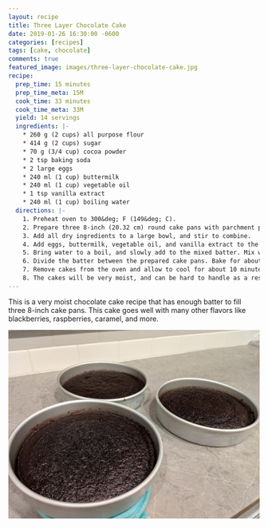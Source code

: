 ```yaml
---
layout: recipe
title: Three Layer Chocolate Cake
date: 2019-01-26 16:30:00 -0600
categories: [recipes]
tags: [cake, chocolate]
comments: true
featured_image: images/three-layer-chocolate-cake.jpg
recipe:
  prep_time: 15 minutes
  prep_time_meta: 15M
  cook_time: 33 minutes
  cook_time_meta: 33M
  yield: 14 servings
  ingredients: |-
    * 260 g (2 cups) all purpose flour
    * 414 g (2 cups) sugar
    * 70 g (3/4 cup) cocoa powder
    * 2 tsp baking soda
    * 2 large eggs
    * 240 ml (1 cup) buttermilk
    * 240 ml (1 cup) vegetable oil
    * 1 tsp vanilla extract
    * 240 ml (1 cup) boiling water
  directions: |-
    1. Preheat oven to 300&deg; F (149&deg; C).
    2. Prepare three 8-inch (20.32 cm) round cake pans with parchment paper along the bottom of the pans. Grease the sides of the pans.
    3. Add all dry ingredients to a large bowl, and stir to combine.
    4. Add eggs, buttermilk, vegetable oil, and vanilla extract to the dry ingredients. Mix until combined. The batter should be rather thick, but smooth.
    5. Bring water to a boil, and slowly add to the mixed batter. Mix well.
    6. Divide the batter between the prepared cake pans. Bake for about 30-33 minutes, or until a cake tester comes out with a few crumbs.
    7. Remove cakes from the oven and allow to cool for about 10 minutes. Remove to cooling racks to cool completely.
    8. The cakes will be very moist, and can be hard to handle as a result. I recommend using parchment paper when handling to avoid the cakes sticking to any surfaces. Wrapping with plastic wrap then freezing these cakes prior to decorating can make them easier to frost.
---
```

This is a very moist chocolate cake recipe that has enough batter to fill three 8-inch cake pans. This cake goes well with many other flavors like blackberries, raspberries, caramel, and more.

![Baked cakes in pans](/images/three-layer-chocolate-cake.jpg)
